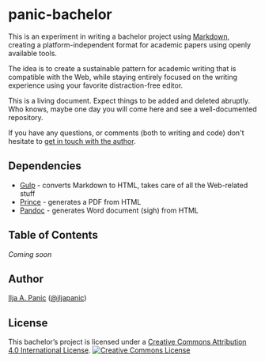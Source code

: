 # panic-bachelor

This is an experiment in writing a bachelor project using [Markdown](http://daringfireball.net/projects/markdown/), creating a platform-independent format for academic papers using openly available tools. 

The idea is to create a sustainable pattern for academic writing that is compatible with the Web, while staying entirely focused on the writing experience using your favorite distraction-free editor.

This is a living document. Expect things to be added and deleted abruptly. Who knows, maybe one day you will come here and see a well-documented repository.

If you have any questions, or comments (both to writing and code) don't hesitate to [get in touch with the author](http://iljapanic.me).


## Dependencies

- [Gulp](http://gulpjs.com/) - converts Markdown to HTML, takes care of all the Web-related stuff
- [Prince](http://www.princexml.com/) - generates a PDF from HTML
- [Pandoc](http://pandoc.org/) - generates Word document (sigh) from HTML


## Table of Contents

*Coming soon*


## Author

[Ilja A. Panic](http://iljapanic.me) ([@iljapanic](https://twitter.com/iljapanic))


## License

This bachelor’s project is licensed under a [Creative Commons Attribution 4.0 International License](http://creativecommons.org/licenses/by-sa/4.0/).
<a rel="license" href="http://creativecommons.org/licenses/by-sa/4.0/"><img alt="Creative Commons License" style="border-width:0" src="https://i.creativecommons.org/l/by-sa/4.0/88x31.png" /></a>
